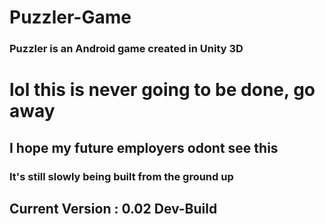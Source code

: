 # Puzzler-Game

### Puzzler is an Android game created in Unity 3D


# lol this is never going to be done, go away
## I hope my future employers odont see this

### It's still slowly being built from the ground up



## Current Version : 0.02 Dev-Build
